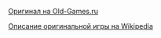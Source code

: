 [Оригинал на Old-Games.ru](https://www.old-games.ru/game/8743.html)

[Описание оригинальной игры на Wikipedia](https://ru.wikipedia.org/wiki/Neverwinter_Nights)

